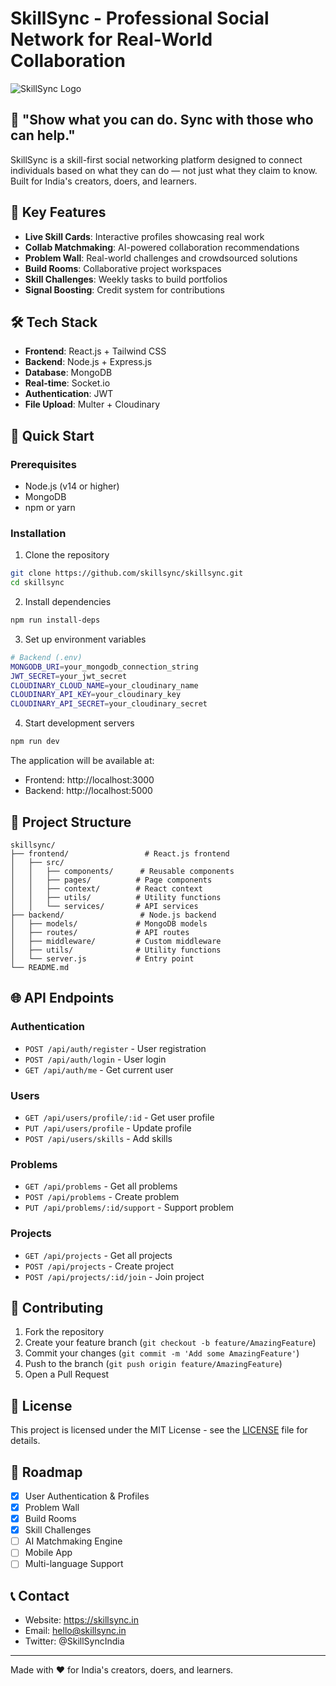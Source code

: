 # SkillSync - Professional Social Network for Real-World Collaboration

![SkillSync Logo](./assets/skillsync-logo.png)

## 🚀 "Show what you can do. Sync with those who can help."

SkillSync is a skill-first social networking platform designed to connect individuals based on what they can do — not just what they claim to know. Built for India's creators, doers, and learners.

## 🌟 Key Features

- **Live Skill Cards**: Interactive profiles showcasing real work
- **Collab Matchmaking**: AI-powered collaboration recommendations
- **Problem Wall**: Real-world challenges and crowdsourced solutions
- **Build Rooms**: Collaborative project workspaces
- **Skill Challenges**: Weekly tasks to build portfolios
- **Signal Boosting**: Credit system for contributions

## 🛠️ Tech Stack

- **Frontend**: React.js + Tailwind CSS
- **Backend**: Node.js + Express.js
- **Database**: MongoDB
- **Real-time**: Socket.io
- **Authentication**: JWT
- **File Upload**: Multer + Cloudinary

## 🚀 Quick Start

### Prerequisites
- Node.js (v14 or higher)
- MongoDB
- npm or yarn

### Installation

1. Clone the repository
```bash
git clone https://github.com/skillsync/skillsync.git
cd skillsync
```

2. Install dependencies
```bash
npm run install-deps
```

3. Set up environment variables
```bash
# Backend (.env)
MONGODB_URI=your_mongodb_connection_string
JWT_SECRET=your_jwt_secret
CLOUDINARY_CLOUD_NAME=your_cloudinary_name
CLOUDINARY_API_KEY=your_cloudinary_key
CLOUDINARY_API_SECRET=your_cloudinary_secret
```

4. Start development servers
```bash
npm run dev
```

The application will be available at:
- Frontend: http://localhost:3000
- Backend: http://localhost:5000

## 📁 Project Structure

```
skillsync/
├── frontend/                 # React.js frontend
│   ├── src/
│   │   ├── components/      # Reusable components
│   │   ├── pages/          # Page components
│   │   ├── context/        # React context
│   │   ├── utils/          # Utility functions
│   │   └── services/       # API services
├── backend/                 # Node.js backend
│   ├── models/             # MongoDB models
│   ├── routes/             # API routes
│   ├── middleware/         # Custom middleware
│   ├── utils/              # Utility functions
│   └── server.js           # Entry point
└── README.md
```

## 🌐 API Endpoints

### Authentication
- `POST /api/auth/register` - User registration
- `POST /api/auth/login` - User login
- `GET /api/auth/me` - Get current user

### Users
- `GET /api/users/profile/:id` - Get user profile
- `PUT /api/users/profile` - Update profile
- `POST /api/users/skills` - Add skills

### Problems
- `GET /api/problems` - Get all problems
- `POST /api/problems` - Create problem
- `PUT /api/problems/:id/support` - Support problem

### Projects
- `GET /api/projects` - Get all projects
- `POST /api/projects` - Create project
- `POST /api/projects/:id/join` - Join project

## 🤝 Contributing

1. Fork the repository
2. Create your feature branch (`git checkout -b feature/AmazingFeature`)
3. Commit your changes (`git commit -m 'Add some AmazingFeature'`)
4. Push to the branch (`git push origin feature/AmazingFeature`)
5. Open a Pull Request

## 📄 License

This project is licensed under the MIT License - see the [LICENSE](LICENSE) file for details.

## 🎯 Roadmap

- [x] User Authentication & Profiles
- [x] Problem Wall
- [x] Build Rooms
- [x] Skill Challenges
- [ ] AI Matchmaking Engine
- [ ] Mobile App
- [ ] Multi-language Support

## 📞 Contact

- Website: https://skillsync.in
- Email: hello@skillsync.in
- Twitter: @SkillSyncIndia

---

Made with ❤️ for India's creators, doers, and learners.
